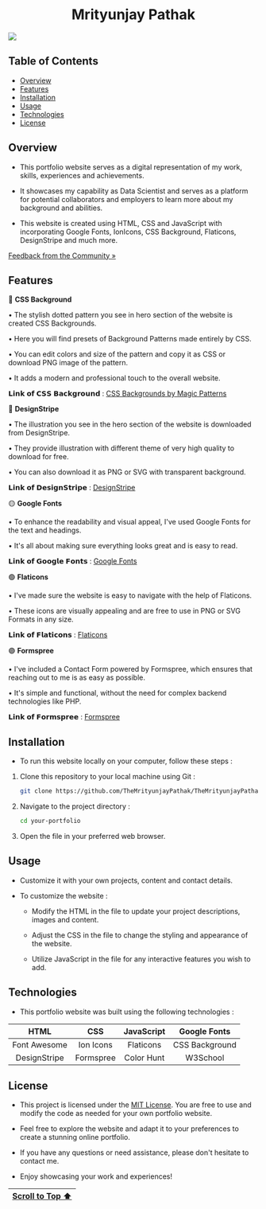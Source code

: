 <h1 align="center" id="header">Mrityunjay Pathak</h1>

<a href="https://themrityunjaypathak.github.io/"><img src="https://github.com/user-attachments/assets/23052054-cbd8-42ab-a703-c7e7f701b873"></a>

## Table of Contents
- [Overview](#overview)
- [Features](#features)
- [Installation](#installation)
- [Usage](#usage)
- [Technologies](#technologies)
- [License](#license)

## Overview

- This portfolio website serves as a digital representation of my work, skills, experiences and achievements.

- It showcases my capability as Data Scientist and serves as a platform for potential collaborators and employers to learn more about my background and abilities.

- This website is created using HTML, CSS and JavaScript with incorporating Google Fonts, IonIcons, CSS Background, Flaticons, DesignStripe and much more.

[Feedback from the Community »](https://www.kaggle.com/discussions/accomplishments/520952)

## Features

🔵 **CSS Background**

• The stylish dotted pattern you see in hero section of the website is created CSS Backgrounds.

• Here you will find presets of Background Patterns made entirely by CSS.

• You can edit colors and size of the pattern and copy it as CSS or download PNG image of the pattern.

• It adds a modern and professional touch to the overall website.

𝗟𝗶𝗻𝗸 𝗼𝗳 𝗖𝗦𝗦 𝗕𝗮𝗰𝗸𝗴𝗿𝗼𝘂𝗻𝗱 : [CSS Backgrounds by Magic Patterns](https://www.magicpattern.design/tools/css-backgrounds)

🔴 **DesignStripe**

• The illustration you see in the hero section of the website is downloaded from DesignStripe.

• They provide illustration with different theme of very high quality to download for free. 

• You can also download it as PNG or SVG with transparent background.

𝗟𝗶𝗻𝗸 𝗼𝗳 𝗗𝗲𝘀𝗶𝗴𝗻𝗦𝘁𝗿𝗶𝗽𝗲 : [DesignStripe](https://designstripe.com/)

🟡 **Google Fonts**

• To enhance the readability and visual appeal, I've used Google Fonts for the text and headings.

• It's all about making sure everything looks great and is easy to read.

𝗟𝗶𝗻𝗸 𝗼𝗳 𝗚𝗼𝗼𝗴𝗹𝗲 𝗙𝗼𝗻𝘁𝘀 : [Google Fonts](https://fonts.google.com/)

🟢 **Flaticons**

• I've made sure the website is easy to navigate with the help of Flaticons.

• These icons are visually appealing and are free to use in PNG or SVG Formats in any size.

𝗟𝗶𝗻𝗸 𝗼𝗳 𝗙𝗹𝗮𝘁𝗶𝗰𝗼𝗻𝘀 : [Flaticons](https://www.flaticon.com/)

🟣 **Formspree**

• I've included a Contact Form powered by Formspree, which ensures that reaching out to me is as easy as possible.

• It's simple and functional, without the need for complex backend technologies like PHP.

𝗟𝗶𝗻𝗸 𝗼𝗳 𝗙𝗼𝗿𝗺𝘀𝗽𝗿𝗲𝗲 : [Formspree](https://formspree.io/)

## Installation

- To run this website locally on your computer, follow these steps :

1. Clone this repository to your local machine using Git : 
   ```bash
   git clone https://github.com/TheMrityunjayPathak/TheMrityunjayPathak.github.io.git
   ```

2. Navigate to the project directory :
   ```bash
   cd your-portfolio
   ```

3. Open the file in your preferred web browser. 

## Usage

- Customize it with your own projects, content and contact details.

- To customize the website :

   - Modify the HTML in the file to update your project descriptions, images and content.
  
   - Adjust the CSS in the file to change the styling and appearance of the website.
  
   - Utilize JavaScript in the file for any interactive features you wish to add.

## Technologies

- This portfolio website was built using the following technologies :

| HTML | CSS | JavaScript | Google Fonts |
| :---: | :---: | :---: | :---: |
| Font Awesome | Ion Icons | Flaticons | CSS Background |
| DesignStripe | Formspree | Color Hunt | W3School |

## License

- This project is licensed under the [MIT License](LICENSE). You are free to use and modify the code as needed for your own portfolio website.
  
- Feel free to explore the website and adapt it to your preferences to create a stunning online portfolio.
  
- If you have any questions or need assistance, please don't hesitate to contact me.

- Enjoy showcasing your work and experiences!

| [Scroll to Top ⬆️](#) |
|:---:|
